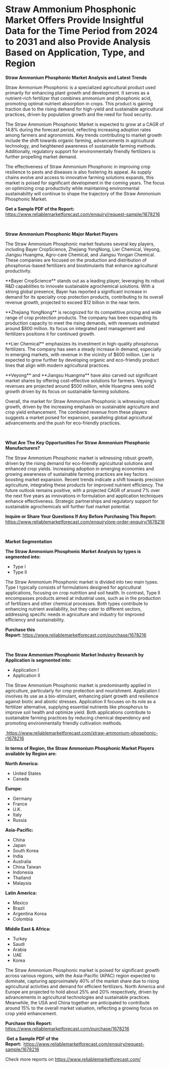 <p><h1>Straw Ammonium Phosphonic Market Offers Provide Insightful Data for the Time Period from 2024 to 2031 and also Provide Analysis Based on Application, Type, and Region</h1></p><p><strong>Straw Ammonium Phosphonic Market Analysis and Latest Trends</strong></p>
<p><p>Straw Ammonium Phosphonic is a specialized agricultural product used primarily for enhancing plant growth and development. It serves as a nutrient-rich fertilizer that combines ammonium and phosphonic acid, promoting optimal nutrient absorption in crops. This product is gaining traction due to the rising demand for high-yield and sustainable agricultural practices, driven by population growth and the need for food security.</p><p>The Straw Ammonium Phosphonic Market is expected to grow at a CAGR of 14.8% during the forecast period, reflecting increasing adoption rates among farmers and agronomists. Key trends contributing to market growth include the shift towards organic farming, advancements in agricultural technology, and heightened awareness of sustainable farming methods. Additionally, regulatory support for environmentally friendly fertilizers is further propelling market demand. </p><p>The effectiveness of Straw Ammonium Phosphonic in improving crop resilience to pests and diseases is also fostering its appeal. As supply chains evolve and access to innovative farming solutions expands, this market is poised for significant development in the coming years. The focus on optimizing crop productivity while maintaining environmental sustainability will continue to shape the trajectory of the Straw Ammonium Phosphonic Market.</p></p>
<p><strong>Get a Sample PDF of the Report:&nbsp;</strong> <a href="https://www.reliablemarketforecast.com/enquiry/request-sample/1678216?utm_campaign=1832&utm_medium=2&utm_source=Github&utm_content=ia&utm_term=28122024&utm_id=straw-ammonium-phosphonic">https://www.reliablemarketforecast.com/enquiry/request-sample/1678216</a></p>
<p>&nbsp;</p>
<p><strong>Straw Ammonium Phosphonic Major Market Players</strong></p>
<p><p>The Straw Ammonium Phosphonic market features several key players, including Bayer CropScience, Zhejiang YongNong, Lier Chemical, Veyong, Jiangsu Huangma, Agro-care Chemical, and Jiangsu Yongan Chemical. These companies are focused on the production and distribution of phosphorus-based fertilizers and biostimulants that enhance agricultural productivity.</p><p>**Bayer CropScience** stands out as a leading player, leveraging its robust R&D capabilities to innovate sustainable agrochemical solutions. With a strong global presence, Bayer has reported a significant increase in demand for its specialty crop protection products, contributing to its overall revenue growth, projected to exceed $12 billion in the near term.</p><p>**Zhejiang YongNong** is recognized for its competitive pricing and wide range of crop protection products. The company has been expanding its production capacity to meet the rising demands, with revenues estimated around $800 million. Its focus on integrated pest management and fertilizers positions it for continued growth.</p><p>**Lier Chemical** emphasizes its investment in high-quality phosphorus fertilizers. The company has seen a steady increase in demand, especially in emerging markets, with revenue in the vicinity of $600 million. Lier is expected to grow further by developing organic and eco-friendly product lines that align with modern agricultural practices.</p><p>**Veyong** and **Jiangsu Huangma** have also carved out significant market shares by offering cost-effective solutions for farmers. Veyong's revenues are projected around $500 million, while Huangma sees solid growth driven by its focus on sustainable farming solutions.</p><p>Overall, the market for Straw Ammonium Phosphonic is witnessing robust growth, driven by the increasing emphasis on sustainable agriculture and crop yield enhancement. The combined revenue from these players suggests a market poised for expansion, paralleling global agricultural advancements and the push for eco-friendly practices.</p></p>
<p>&nbsp;</p>
<p><strong>What Are The Key Opportunities For Straw Ammonium Phosphonic Manufacturers?</strong></p>
<p><p>The Straw Ammonium Phosphonic market is witnessing robust growth, driven by the rising demand for eco-friendly agricultural solutions and enhanced crop yields. Increasing adoption in emerging economies and growing awareness of sustainable farming practices are key factors boosting market expansion. Recent trends indicate a shift towards precision agriculture, integrating these products for improved nutrient efficiency. The future outlook remains positive, with a projected CAGR of around 7% over the next five years as innovations in formulation and application techniques enhance effectiveness. Strategic partnerships and regulatory support for sustainable agrochemicals will further fuel market potential.</p></p>
<p><strong>Inquire or Share Your Questions If Any Before Purchasing This Report:</strong> <a href="https://www.reliablemarketforecast.com/enquiry/pre-order-enquiry/1678216?utm_campaign=1832&utm_medium=2&utm_source=Github&utm_content=ia&utm_term=28122024&utm_id=straw-ammonium-phosphonic">https://www.reliablemarketforecast.com/enquiry/pre-order-enquiry/1678216</a></p>
<p>&nbsp;</p>
<p><strong>Market Segmentation</strong></p>
<p><strong>The Straw Ammonium Phosphonic Market Analysis by types is segmented into:</strong></p>
<p><ul><li>Type I</li><li>Type II</li></ul></p>
<p><p>The Straw Ammonium Phosphonic market is divided into two main types. Type I typically consists of formulations designed for agricultural applications, focusing on crop nutrition and soil health. In contrast, Type II encompasses products aimed at industrial uses, such as in the production of fertilizers and other chemical processes. Both types contribute to enhancing nutrient availability, but they cater to different sectors, addressing specific needs in agriculture and industry for improved efficiency and sustainability.</p></p>
<p><strong>Purchase this Report:&nbsp;</strong><a href="https://www.reliablemarketforecast.com/purchase/1678216?utm_campaign=1832&utm_medium=2&utm_source=Github&utm_content=ia&utm_term=28122024&utm_id=straw-ammonium-phosphonic">https://www.reliablemarketforecast.com/purchase/1678216</a></p>
<p>&nbsp;</p>
<p><strong>The Straw Ammonium Phosphonic Market Industry Research by Application is segmented into:</strong></p>
<p><ul><li>Application I</li><li>Application II</li></ul></p>
<p><p>The Straw Ammonium Phosphonic market is predominantly applied in agriculture, particularly for crop protection and nourishment. Application I involves its use as a bio-stimulant, enhancing plant growth and resilience against biotic and abiotic stresses. Application II focuses on its role as a fertilizer alternative, supplying essential nutrients like phosphorus to improve soil health and optimize yield. Both applications contribute to sustainable farming practices by reducing chemical dependency and promoting environmentally friendly cultivation methods.</p></p>
<p><a href="https://www.reliablemarketforecast.com/straw-ammonium-phosphonic-r1678216?utm_campaign=1832&utm_medium=2&utm_source=Github&utm_content=ia&utm_term=28122024&utm_id=straw-ammonium-phosphonic">&nbsp;https://www.reliablemarketforecast.com/straw-ammonium-phosphonic-r1678216</a></p>
<p><strong>In terms of Region, the Straw Ammonium Phosphonic Market Players available by Region are:</strong></p>
<p>
    <p> <strong> North America: </strong>
        <ul>
            <li>United States</li>
            <li>Canada</li>
        </ul>
        </p> 
    <p> <strong> Europe: </strong>
        <ul>
            <li>Germany</li>
            <li>France</li>
            <li>U.K.</li>
            <li>Italy</li>
            <li>Russia</li>
        </ul>
        </p> 
    <p> <strong> Asia-Pacific: </strong>
        <ul>
            <li>China</li>
            <li>Japan</li>
            <li>South Korea</li>
            <li>India</li>
            <li>Australia</li>
            <li>China Taiwan</li>
            <li>Indonesia</li>
            <li>Thailand</li>
            <li>Malaysia</li>
        </ul>
        </p> 
    <p> <strong> Latin America: </strong>
        <ul>
            <li>Mexico</li>
            <li>Brazil</li>
            <li>Argentina Korea</li>
            <li>Colombia</li>
        </ul>
        </p> 
    <p> <strong> Middle East & Africa: </strong>
        <ul>
            <li>Turkey</li>
            <li>Saudi</li>
            <li>Arabia</li>
            <li>UAE</li>
            <li>Korea</li>
        </ul>
    </p>
    </p>
<p><p>The Straw Ammonium Phosphonic market is poised for significant growth across various regions, with the Asia-Pacific (APAC) region expected to dominate, capturing approximately 40% of the market share due to rising agricultural activities and demand for efficient fertilizers. North America and Europe are projected to hold about 25% and 20% respectively, driven by advancements in agricultural technologies and sustainable practices. Meanwhile, the USA and China together are anticipated to contribute around 15% to the overall market valuation, reflecting a growing focus on crop yield enhancement.</p></p>
<p><strong>Purchase this Report: </strong><a href="https://www.reliablemarketforecast.com/purchase/1678216?utm_campaign=1832&utm_medium=2&utm_source=Github&utm_content=ia&utm_term=28122024&utm_id=straw-ammonium-phosphonic">https://www.reliablemarketforecast.com/purchase/1678216</a></p>
<p>&nbsp;<strong>Get a Sample PDF of the Report:&nbsp;&nbsp;</strong><a href="https://www.reliablemarketforecast.com/enquiry/request-sample/1678216?utm_campaign=1832&utm_medium=2&utm_source=Github&utm_content=ia&utm_term=28122024&utm_id=straw-ammonium-phosphonic">https://www.reliablemarketforecast.com/enquiry/request-sample/1678216</a></p>
<p><strong></strong></p>
<p>Check more reports on <a href="https://www.reliablemarketforecast.com/?utm_campaign=1832&utm_medium=2&utm_source=Github&utm_content=ia&utm_term=28122024&utm_id=straw-ammonium-phosphonic">https://www.reliablemarketforecast.com/</a></p>